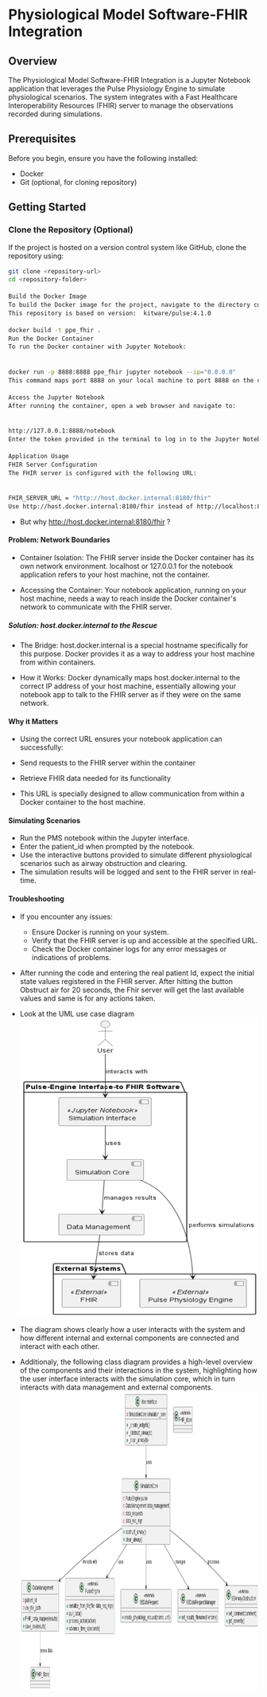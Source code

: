 # Physiological Model Software-FHIR Integration

## Overview

The Physiological Model Software-FHIR Integration is a Jupyter Notebook application that leverages the Pulse Physiology Engine to simulate physiological scenarios. The system integrates with a Fast Healthcare Interoperability Resources (FHIR) server to manage the observations recorded during simulations.

## Prerequisites

Before you begin, ensure you have the following installed:
- Docker
- Git (optional, for cloning repository)

## Getting Started

### Clone the Repository (Optional)

If the project is hosted on a version control system like GitHub, clone the repository using:

```sh
git clone <repository-url>
cd <repository-folder>

Build the Docker Image
To build the Docker image for the project, navigate to the directory containing the Dockerfile and run:
This repository is based on version:  kitware/pulse:4.1.0

docker build -t ppe_fhir .
Run the Docker Container
To run the Docker container with Jupyter Notebook:


docker run -p 8888:8888 ppe_fhir jupyter notebook --ip="0.0.0.0"
This command maps port 8888 on your local machine to port 8888 on the container and starts the Jupyter Notebook server.

Access the Jupyter Notebook
After running the container, open a web browser and navigate to:


http://127.0.0.1:8888/notebook
Enter the token provided in the terminal to log in to the Jupyter Notebook interface.

Application Usage
FHIR Server Configuration
The FHIR server is configured with the following URL:


FHIR_SERVER_URL = "http://host.docker.internal:8180/fhir"
Use http://host.docker.internal:8180/fhir instead of http://localhost:8180/fhir or http://127.0.0.1:8180/fhir
```
- But why http://host.docker.internal:8180/fhir ?
#### Problem: Network Boundaries
- Container Isolation: The FHIR server inside the Docker container has its own network environment. localhost or 127.0.0.1 for the notebook application refers to your host machine, not the container.

- Accessing the Container: Your notebook application, running on your host machine, needs a way to reach inside the Docker container's network to communicate with the FHIR server.

##### Solution: host.docker.internal to the Rescue

- The Bridge: host.docker.internal is a special hostname specifically for this purpose. Docker provides it as a way to address your host machine from within containers.

- How it Works: Docker dynamically maps host.docker.internal to the correct IP address of your host machine, essentially allowing your notebook app to talk to the FHIR server as if they were on the same network.

#### Why it Matters
- Using the correct URL ensures your notebook application can successfully:
 - Send requests to the FHIR server within the container
 - Retrieve FHIR data needed for its functionality

- This URL is specially designed to allow communication from within a Docker container to the host machine.

#### Simulating Scenarios
- Run the PMS notebook within the Jupyter interface.
- Enter the patient_id when prompted by the notebook.
- Use the interactive buttons provided to simulate different physiological scenarios such as airway obstruction and clearing.
- The simulation results will be logged and sent to the FHIR server in real-time.
#### Troubleshooting
- If you encounter any issues:
    - Ensure Docker is running on your system.
    - Verify that the FHIR server is up and accessible at the specified URL.
    - Check the Docker container logs for any error messages or indications of problems.

- After running the code and entering the real patient Id, expect the initial state values registered in the FHIR server. After hitting the button Obstruct air for 20 seconds, the Fhir server will get the last available values and same is for any actions taken.

- Look at the UML use case diagram <img src="./Diagrams/usecase_diagram.png" alt="System context Use case Diagram" width="800" height="600" />
- The diagram shows clearly how a user interacts with the system and how different internal and external components are connected and interact with each other.
- Additionaly, the following class diagram provides a high-level overview of the components and their interactions in the system, highlighting how the user interface interacts with the simulation core, which in turn interacts with data management and external components.<img src="./Diagrams/class_diagram.png" alt =" Class diagram" width ="800" height = "600"/>